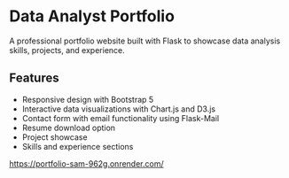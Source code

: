# Data Analyst Portfolio

A professional portfolio website built with Flask to showcase data analysis skills, projects, and experience.

## Features

- Responsive design with Bootstrap 5
- Interactive data visualizations with Chart.js and D3.js
- Contact form with email functionality using Flask-Mail
- Resume download option
- Project showcase
- Skills and experience sections

https://portfolio-sam-962g.onrender.com/
